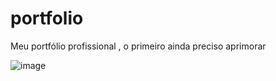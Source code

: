 # portfolio


Meu portfólio profissional , o primeiro ainda preciso aprimorar

![image](https://user-images.githubusercontent.com/97187182/173475246-ccbabc4f-4bf1-47f3-92db-e25372ae3030.png)
